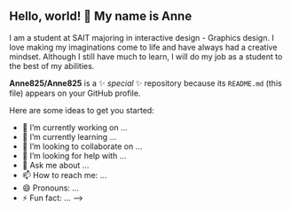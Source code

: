 ## Hello, world! 👋 My name is Anne
 I am a student at SAIT majoring in interactive design - Graphics design. I love making my imaginations come to life and have always had a creative mindset. Although I still have much to learn, I will do my job as a student to the best of my abilities.

**Anne825/Anne825** is a ✨ _special_ ✨ repository because its `README.md` (this file) appears on your GitHub profile.

Here are some ideas to get you started:

- 🔭 I’m currently working on ...
- 🌱 I’m currently learning ...
- 👯 I’m looking to collaborate on ...
- 🤔 I’m looking for help with ...
- 💬 Ask me about ...
- 📫 How to reach me: ...
- 😄 Pronouns: ...
- ⚡ Fun fact: ...
-->
